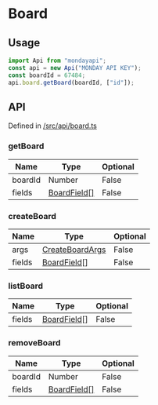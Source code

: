 # Board

## Usage

```typescript
import Api from "mondayapi";
const api = new Api("MONDAY API KEY");
const boardId = 67484;
api.board.getBoard(boardId, ["id"]);
```

## API

Defined in [/src/api/board.ts](../src/api/board.ts)

### **getBoard**

| Name    | Type                                       | Optional |
| ------- | ------------------------------------------ | -------- |
| boardId | Number                                     | False    |
| fields  | [BoardField[]](../src/interfaces/board.ts) | False    |

### **createBoard**

| Name   | Type                                          | Optional |
| ------ | --------------------------------------------- | -------- |
| args   | [CreateBoardArgs](../src/interfaces/board.ts) | False    |
| fields | [BoardField[]](../src/interfaces/board.ts)    | False    |

### **listBoard**

| Name   | Type                                       | Optional |
| ------ | ------------------------------------------ | -------- |
| fields | [BoardField[]](../src/interfaces/board.ts) | False    |

### **removeBoard**

| Name    | Type                                       | Optional |
| ------- | ------------------------------------------ | -------- |
| boardId | Number                                     | False    |
| fields  | [BoardField[]](../src/interfaces/board.ts) | False    |
